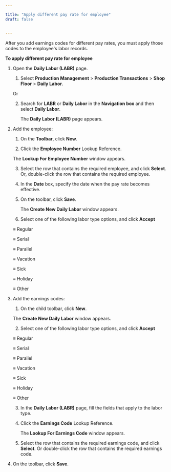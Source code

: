 ```yaml
---

title: "Apply different pay rate for employee"
draft: false


---
```


After you add earnings codes for different pay rates, you must apply those codes to the employee's labor records.

**To apply different pay rate for employee**

1.  Open the **Daily Labor (LABR)** page.

    1.  Select **Production Management** \> **Production Transactions** \> **Shop Floor** \> **Daily Labor**.

    Or

    2.  Search for **LABR** or **Daily Labor** in the **Navigation box** and then select **Daily Labor**.

        The **Daily Labor (LABR)** page appears.

2.  Add the employee:

    1.  On the **Toolbar**, click **New**.

    2.  Click the **Employee Number** Lookup Reference.
    
    The **Lookup For Employee Number** window appears.

    3.  Select the row that contains the required employee, and click **Select**. Or, double-click the row that contains the required employee.

    4.  In the **Date** box, specify the date when the pay rate becomes effective.

    5.  On the toolbar, click **Save**.

        The **Create New Daily Labor** window appears.

    6.  Select one of the following labor type options, and click **Accept**



    ≡ Regular

    ≡ Serial

    ≡ Parallel

    ≡ Vacation

    ≡ Sick

    ≡ Holiday

    ≡ Other

3.  Add the earnings codes:

    1.  On the child toolbar, click **New**.

    The **Create New Daily Labor** window appears.

    2.  Select one of the following labor type options, and click **Accept**


    ≡ Regular

    ≡ Serial

    ≡ Parallel

    ≡ Vacation

    ≡ Sick

    ≡ Holiday

    ≡ Other

    3.  In the **Daily Labor (LABR)** page, fill the fields that apply to the labor type.

    4.  Click the **Earnings Code** Lookup Reference.

        The **Lookup For Earnings Code** window appears.

    5.  Select the row that contains the required earnings code, and click **Select**. Or double-click the row that contains the required earnings code.

4.  On the toolbar, click **Save**.